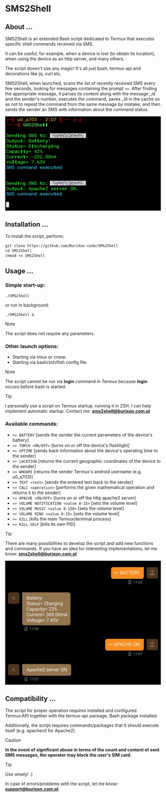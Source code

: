 # SMS2Shell

## About ...

SMS2Shell is an extended Bash script dedicated to Termux that executes specific shell commands received via SMS.

It can be useful, for example, when a device is lost (to obtain its location), when using the device as an http server, and many others.

The script doesn't use any magic! It's all just bash, termux-api and decorations like jq, curl etc.

SMS2Shell, when launched, scans the list of recently received SMS every few seconds, looking for messages containing the prompt `>>`. After finding the appropriate message, it parses its content along with the message _id and the sender's number, executes the command, saves _id in the cache so as not to repeat the command from the same message by mistake, and then sends the sender an SMS with information about the command status.

![screenshot](/img.jpg)

## Installation ...

To install the script, perform:

```
git clone https://github.com/BuriXon-code/SMS2Shell
cd SMS2Shell
chmod +x SMS2Shell
```

## Usage ...

### Simple start-up:
```
./SMS2Shell
```
or run in background:
```
./SMS2Shell &
```
> [!NOTE]
> The script does not require any parameters.

### Other launch options:
+ Starting via tmux or crone.
+ Starting via bash/zsh/fish config file.
> [!NOTE]
> The script cannot be run via **login** command in Termux because **login** occurs before bash is started.

> [!TIP]
> I personally use a script on Termux startup, running it in ZSH. I can help implement automatic startup. Contact me: **sms2shell@burixon.com.pl**

### Available commands:

+ `>> BATTERY` [sends the sender the current parameters of the device's battery]
+ `>> TORCH <ON/OFF>` [turns on or off the device's flashlight]
+ `>> UPTIME` [sends back information about the device's operating time to the sender]
+ `>> LOCATION` [returns the current geographic coordinates of the device to the sender]
+ `>> WHOAMI` [returns the sender Termux's android username (e.g. u0_a703)]
+ `>> TEXT <text>` [sends the entered text back to the sender]
+ `>> CALC <operation>` [performs the given mathematical operation and returns it to the sender]
+ `>> APACHE <ON/OFF>` [turns on or off the http apache2 server]
+ `>> VOLUME NOTIFICATION <value 0-15>` [sets the volume level]
+ `>> VOLUME MUSIC <value 0-150>` [sets the volume level]
+ `>> VOLUME RING <value 0-15>` [sets the volume level]
+ `>> KILL` [kills the main Termux/terminal process]
+ `>> KILL-SELF` [kills its own PID]

> [!TIP]
> There are many possibilities to develop the script and add new functions and commands. If you have an idea for interesting implementations, let me know: **sms2shell@burixon.com.pl**

![screenshot](/sms.jpg)

## Compatibility ...

The script for proper operation requires installed and configured Termux:API together with the termux-api package, Bash package installed.

Additionally, the script requires commands/packages that it should execute itself (e.g. apachectl for Apache2).

> [!CAUTION]
> **In the event of significant abuse in terms of the count and content of sent SMS messages, the operator may block the user's SIM card.**

> [!TIP]
> Use wisely! :\)

In case of errors/problems with the script, let me know: **support@burixon.com.pl**.
